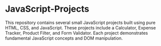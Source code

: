 # JavaScript-Projects
This repository contains several small JavaScript projects built using pure HTML, CSS, and JavaScript. These projects include a Calculator, Expense Tracker, Product Filter, and Form Validator. Each project demonstrates fundamental JavaScript concepts and DOM manipulation.
